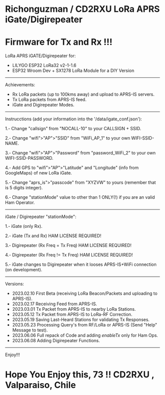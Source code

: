 # Richonguzman / CD2RXU LoRa APRS iGate/Digirepeater
# Firmware for Tx and Rx !!!

LoRa APRS iGATE/Digirepeater for:
- LILYGO ESP32 LoRa32 v2-1-1.6
- ESP32 Wroom Dev +  SX1278 LoRa Module for a DIY Version

__________________________________________

Achievements:
- Rx LoRa packets (up to 100kms away) and upload to APRS-IS servers.
- Tx LoRa packets from APRS-IS feed.
- iGate and Digirepeater Modes.
__________________________________________

Instrucctions (add your information into the '/data/igate_conf.json'):

1.- Change "callsign" from "NOCALL-10" to your CALLSIGN + SSID.

2.- Change "wifi">"AP">"SSID" from "WiFi_AP_1"  to your own WIFI-SSID-NAME.

3.- Change "wifi">"AP">"Password" from "password_WiFi_2" to your own WIFI-SSID-PASSWORD.

4.- Add GPS to "wifi">"AP">"Latitude" and "Longitude"  (info from GoogleMaps) of new LoRa iGate.

5.- Change "aprs_is">"passcode" from "XYZVW" to yours (remember that is 5 digits integer).

6.- Change "stationMode" value to other than 1 ONLY(!) if you are an valid Ham Operator.

__________________________________________

iGate / Digirepeater "stationMode":

1.- iGate (only Rx).

2.- iGate (Tx and Rx) HAM LICENSE REQUIRED!

3.- Digirepeater (Rx Freq = Tx Freq) HAM LICENSE REQUIRED!

4.- Digirepeater (Rx Freq != Tx Freq) HAM LICENSE REQUIRED! 

5.- iGate changes to Digirepeater when it looses APRS-IS+WiFi connection (on development).

__________________________________________
Versions:
- 2023.02.10 First Beta (receiving LoRa Beacon/Packets and uploading to APRS-IS).
- 2023.02.17 Receiving Feed from APRS-IS.
- 2023.03.01 Tx Packet from APRS-IS to nearby LoRa Stations.
- 2023.05.12 Tx Packet from APRS-IS to LoRa-RF Correction.
- 2023.05.19 Saving Last-Heard Stations for validating Tx Responses.
- 2023.05.23 Processing Query's from RF/LoRa or APRS-IS (Send "Help" Message to test).
- 2023.06.06 Full repack of Code and adding _enableTx_ only for Ham Ops.
- 2023.06.08 Adding Digirepeater Functions.
__________________________________________


Enjoy!!!

# Hope You Enjoy this, 73 !!  CD2RXU , Valparaiso, Chile

